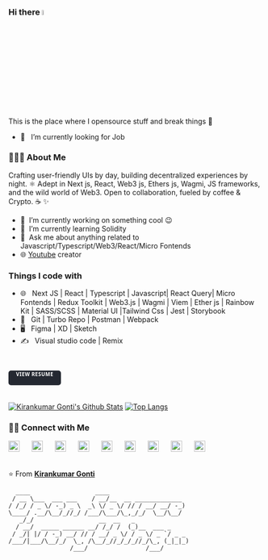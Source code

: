 <!--


- 🔭 I’m currently looking for job ...
- 🌱 I’m currently learning ...
- 👯 I’m looking to collaborate on ...
- 🤔 I’m looking for help with ...
- 💬 Ask me about tech things...
- 📫 How to reach me: just google me ...
- 😄 Pronouns: developer...
- ⚡ Fun fact: ...
-->

### Hi there <a href="https://kirankumargonti.com/"><img src="https://media.giphy.com/media/hvRJCLFzcasrR4ia7z/giphy.gif" width="5%"></a>

This is the place where I opensource stuff and break things :rofl:

- 🔭 &nbsp; I’m currently looking for Job

<h3> 👨🏻‍💻 About Me </h3>

Crafting user-friendly UIs by day, building decentralized experiences by night. ⚛️ Adept in Next js, React, Web3 js, Ethers js, Wagmi, JS frameworks, and the wild world of Web3. Open to collaboration, fueled by coffee & Crypto. ☕️ ✨

- 🔭 &nbsp;I’m currently working on something cool :wink:
- 🌱 &nbsp;I’m currently learning Solidity
- 💬 &nbsp;Ask me about anything related to Javascript/Typescript/Web3/React/Micro Fontends
- 🌐 [Youtube](https://youtube.com/kirankumargonti) creator</span>

<h3>Things I code with</h3>

- 🌐 &nbsp; Next JS | React | Typescript | Javascript| React Query| Micro Fontends | Redux Toolkit | Web3.js | Wagmi | Viem | Ether js | Rainbow Kit | SASS/SCSS | Material UI |Tailwind Css | Jest | Storybook
- 🔧 &nbsp; Git | Turbo Repo | Postman | Webpack
- 🖥 &nbsp; Figma | XD | Sketch
- ✍️ &nbsp; Visual studio code | Remix

<br/>

<a style="
text-decoration:none;
 padding: 0px 15px 15px;
 border-radius:5px;
  background: #242831;
  margin: 0 0 20px 0;
  display: inline-block;
  font-weight: bold;
  color: white !important;
  font-size:10px;
  font-family: segoe UI;
  text-transform: uppercase;
  letter-spacing: 0.5px;" href="https://www.getaresu.me/kirankumargonti" target="_blank" rel="noopener noreferrer">
View Resume</a>

[![Kirankumar Gonti's Github Stats](https://github-readme-stats.vercel.app/api?username=kirankumargonti&show_icons=true&title_color=fff&icon_color=eeae00&text_color=bed2d4&bg_color=4d0050)](https://github.com/kirankumargonti)
[![Top Langs](https://github-readme-stats.vercel.app/api/top-langs/?username=kirankumargonti&layout=compact&theme=dark&bg_color=22272e&title_color=ffffff&text_color=ffffff&cache=off)](https://github.com/kirankumargonti/github-readme-stats)

<h3> 🤝🏻 Connect with Me </h3>

<a href="https://kirankumargonti.com"  style="margin-right: 20px; text-decoration:none;">
  <img alt="kirankumar Gonti's" width="22px" src="https://cdn.jsdelivr.net/npm/simple-icons@3.1.0/icons/googlechrome.svg" />
</a>

<a href="https://codepen.io/kirankumargonti"  style="margin-right: 20px; text-decoration:none;">
  <img alt="kirankumar Gonti's" width="22px" src="https://cdn.jsdelivr.net/npm/simple-icons@3.1.0/icons/codepen.svg" />
</a>

<a href="https://www.linkedin.com/in/kirankumar-gonti-813870137/"  style="margin-right: 20px; text-decoration:none;">
  <img alt="kirankumar Gonti's" width="22px" src="https://cdn.jsdelivr.net/npm/simple-icons@v3/icons/linkedin.svg" />
</a>
<a href="https://github.com/kirankumargonti"  style="margin-right: 20px; text-decoration:none;">
  <img alt="kirankumar Gonti's Github" width="22px" src="https://cdn.jsdelivr.net/npm/simple-icons@v3/icons/github.svg" />
</a>
<a href="https://www.hackerrank.com/kirankumar225rk" style="margin-right: 20px; text-decoration:none;">
  <img alt="kirankumar Gonti's Hackerrank" width="22px" src="https://cdn.jsdelivr.net/npm/simple-icons@v3/icons/hackerrank.svg" />
</a>
<a href="https://www.facebook.com/kmunna2/"  style="margin-right: 20px; text-decoration:none;">
  <img alt="kirankumar Gonti's" width="22px" src="https://cdn.jsdelivr.net/npm/simple-icons@3.1.0/icons/facebook.svg" />
</a>
<a href="https://www.instagram.com/kirankumar_gonti57"  style="margin-right: 20px; text-decoration: none;">
  <img alt="kirankumar Gonti's" width="22px" src="https://cdn.jsdelivr.net/npm/simple-icons@3.1.0/icons/instagram.svg" />
</a>

<a href="https://www.youtube.com/c/kirankumargonti"  style="margin-right: 20px; text-decoration: none;">
  <img alt="kirankumar Gonti's Youtube" width="22px" src="https://cdn.jsdelivr.net/npm/simple-icons@3.1.0/icons/youtube.svg" />
</a>

<a href="https://twitter.com/gontikirankumar/" style="margin-right: 20px; text-decoration: none;">
  <img alt="kirankumar Gonti's" width="22px" src="https://cdn.jsdelivr.net/npm/simple-icons@v3/icons/twitter.svg" />
</a>

<br />
<br />

⭐️ From **[Kirankumar Gonti](https://github.com/kirankumargonti)**
<br />

```
  ____                  ____
 / __ \___  ___ ___    / __/__  __ _____________
/ /_/ / _ \/ -_) _ \  _\ \/ _ \/ // / __/ __/ -_)
\____/ .__/\__/_//_/ /___/\___/\_,_/_/  \__/\__/
   _/_/                  __  __   _
  / __/  _____ ______ __/ /_/ /  (_)__  ___ _
 / _/| |/ / -_) __/ // / __/ _ \/ / _ \/ _ `/ _ _
/___/|___/\__/_/  \_, /\__/_//_/_/_//_/\_, (_|_|_)
                 /___/                /___/
```
